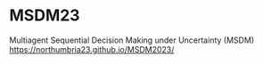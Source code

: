 # MSDM23
Multiagent Sequential Decision Making under Uncertainty (MSDM)    
https://northumbria23.github.io/MSDM2023/
